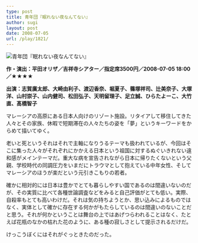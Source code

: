 ```yaml
---
type: post
title: 青年団『眠れない夜なんてない』
author: sugi
layout: post
date: 2008-07-05
url: /play/1821/
---
```

<img src="/images/play/20080705.jpg" alt="青年団『眠れない夜なんてない』" class="alignleft" />

**作・演出：平田オリザ／吉祥寺シアター／指定席3500円／2008-07-05 18:00／★★★★**

**出演：志賀廣太郎、大崎由利子、渡辺香奈、堀夏子、篠塚祥司、辻美奈子、大塚洋、山村崇子、山内健司、松田弘子、天明留理子、足立誠、ひらたよーこ、大竹直、髙橋智子**

マレーシアの高原にある日本人向けのリゾート施設。リタイアして移住してきた人々とその家族、休暇で短期滞在の人々たちの姿を「夢」というキーワードをからめて描いてゆく。

老いと死というそれはそれで主軸になりうるテーマも扱われているが、今回はそこに集った人々がそれぞれにかかえる日本という祖国に対するぬぐいきれない違和感がメインテーマだ。重大な病を宣告されながら日本に帰りたくないという父親、学校時代の同調圧力をいまだにトラウマとして抱えている中年女性、そしてマレーシアのほうが楽だという元引きこもりの若者。

確かに相対的には日本は豊かでとても暮らしやすい国であるのは間違いないのだが、その実質に比べて各種世論調査などをみると自己評価がとても低い。実際、自殺率もとても高いわけだ。それは気の持ちようとか、思い込みによるものではなく、実体として確かに存在する何かがもたらしているのは間違いのないことだと思う。それが何かということは舞台の上ではあげつらわれることはなく、たとえば花瓶のなかの枯れた花のように、ある種の寂しさとして提示されるだけだ。

けっこうぼくにはそれがぐっときたのだった。
